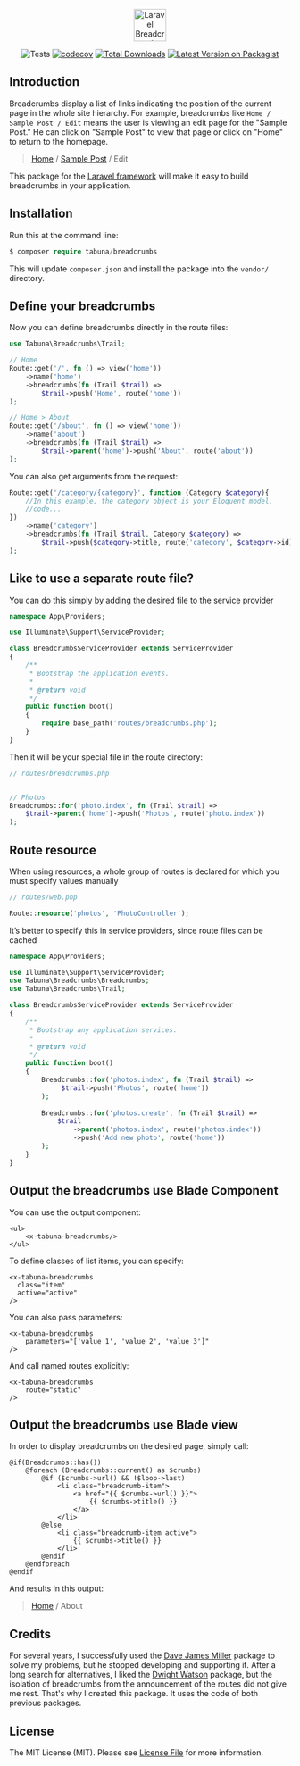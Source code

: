 <p align="center">
    <img src="https://raw.githubusercontent.com/tabuna/breadcrumbs/master/laravel-breadcrumbs.svg" height="58px;" alt="Laravel Breadcrumbs">
</p>


<p align="center">
<img src="https://github.com/tabuna/breadcrumbs/workflows/run-tests/badge.svg" alt="Tests">
<a href="https://codecov.io/gh/tabuna/breadcrumbs"><img src="https://codecov.io/gh/tabuna/breadcrumbs/branch/master/graph/badge.svg" alt="codecov"></a>
<a href="https://packagist.org/packages/tabuna/breadcrumbs"><img src="https://img.shields.io/packagist/dt/tabuna/breadcrumbs.svg" alt="Total Downloads"></a>
<a href="https://packagist.org/packages/tabuna/breadcrumbs"><img src="https://img.shields.io/packagist/v/tabuna/breadcrumbs.svg" alt="Latest Version on Packagist"></a>
</p>


## Introduction

Breadcrumbs display a list of links indicating the position of the current page in the whole site hierarchy. For example, breadcrumbs like `Home / Sample Post / Edit` means the user is viewing an edit page for the "Sample Post." He can click on "Sample Post" to view that page or click on "Home" to return to the homepage.


> [Home](#) / [Sample Post](#) / Edit

This package for the [Laravel framework](https://laravel.com/) will make it easy to build breadcrumbs in your application.

## Installation

Run this at the command line:
```php
$ composer require tabuna/breadcrumbs
```
This will update `composer.json` and install the package into the `vendor/` directory.

## Define your breadcrumbs

Now you can define breadcrumbs directly in the route files:

```php
use Tabuna\Breadcrumbs\Trail;

// Home
Route::get('/', fn () => view('home'))
    ->name('home')
    ->breadcrumbs(fn (Trail $trail) =>
        $trail->push('Home', route('home'))
);

// Home > About
Route::get('/about', fn () => view('home'))
    ->name('about')
    ->breadcrumbs(fn (Trail $trail) =>
        $trail->parent('home')->push('About', route('about'))
);
```

You can also get arguments from the request:

```php
Route::get('/category/{category}', function (Category $category){
    //In this example, the category object is your Eloquent model.
    //code...
})
    ->name('category')
    ->breadcrumbs(fn (Trail $trail, Category $category) =>
        $trail->push($category->title, route('category', $category->id))
);
```

## Like to use a separate route file?

You can do this simply by adding the desired file to the service provider

```php
namespace App\Providers;

use Illuminate\Support\ServiceProvider;

class BreadcrumbsServiceProvider extends ServiceProvider
{
    /**
     * Bootstrap the application events.
     *
     * @return void
     */
    public function boot()
    {
        require base_path('routes/breadcrumbs.php');
    }
}
```

Then it will be your special file in the route directory:

```php
// routes/breadcrumbs.php


// Photos
Breadcrumbs::for('photo.index', fn (Trail $trail) =>
    $trail->parent('home')->push('Photos', route('photo.index'))
);
```



## Route resource

When using resources, a whole group of routes is declared for which you must specify values manually

```php
// routes/web.php

Route::resource('photos', 'PhotoController');
````

It’s better to specify this in service providers, since route files can be cached

```php
namespace App\Providers;

use Illuminate\Support\ServiceProvider;
use Tabuna\Breadcrumbs\Breadcrumbs;
use Tabuna\Breadcrumbs\Trail;

class BreadcrumbsServiceProvider extends ServiceProvider
{
    /**
     * Bootstrap any application services.
     *
     * @return void
     */
    public function boot()
    {
        Breadcrumbs::for('photos.index', fn (Trail $trail) =>
             $trail->push('Photos', route('home'))
        );
        
        Breadcrumbs::for('photos.create', fn (Trail $trail) =>
            $trail
                ->parent('photos.index', route('photos.index'))
                ->push('Add new photo', route('home'))
        );
    }
}
```

## Output the breadcrumbs use Blade Component

You can use the output component:

```blade
<ul>
    <x-tabuna-breadcrumbs/>
</ul>
```

To define classes of list items, you can specify:

```blade
<x-tabuna-breadcrumbs
  class="item"
  active="active"
/>
```

You can also pass parameters:

```blade
<x-tabuna-breadcrumbs
    parameters="['value 1', 'value 2', 'value 3']"
/>
```

And call named routes explicitly:

```blade
<x-tabuna-breadcrumbs
    route="static"
/>
```

## Output the breadcrumbs use Blade view

In order to display breadcrumbs on the desired page, simply call:

```blade
@if(Breadcrumbs::has())
    @foreach (Breadcrumbs::current() as $crumbs)
        @if ($crumbs->url() && !$loop->last)
            <li class="breadcrumb-item">
                <a href="{{ $crumbs->url() }}">
                    {{ $crumbs->title() }}
                </a>
            </li>
        @else
            <li class="breadcrumb-item active">
                {{ $crumbs->title() }}
            </li>
        @endif
    @endforeach
@endif
```

And results in this output:

> [Home](#) / About

## Credits

For several years, I successfully used the [Dave James Miller](https://github.com/davejamesmiller/laravel-breadcrumbs) package to solve my problems, but he stopped developing and supporting it. After a long search for alternatives, I liked the [Dwight Watson](https://github.com/dwightwatson) package, but the isolation of breadcrumbs from the announcement of the routes did not give me rest. That's why I created this package. It uses the code of both previous packages.

## License

The MIT License (MIT). Please see [License File](LICENSE) for more information.

